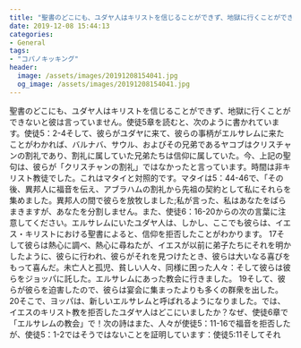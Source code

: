 ```yaml
---
title: "聖書のどこにも、ユダヤ人はキリストを信じることができず、地獄に行くことができないと彼は言っていません。"
date: 2019-12-08 15:44:13
categories:
- General
tags:
- "コパノキッキング"
header:
  image: /assets/images/20191208154041.jpg
  og_image: /assets/images/20191208154041.jpg
---
```


聖書のどこにも、ユダヤ人はキリストを信じることができず、地獄に行くことができないと彼は言っていません。使徒5章を読むと、次のように書かれています。使徒5：2-4そして、彼らがユダヤに来て、彼らの事柄がエルサレムに来たことがわかれば、バルナバ、サウル、およびその兄弟であるヤコブはクリスチャンの割礼であり、割礼に属していた兄弟たちは信仰に属していた。今、上記の聖句は、彼らが「クリスチャンの割礼」ではなかったと言っています。時間は非キリスト教徒でした。これはマタイと対照的です。マタイは5：44-46で、「その後、異邦人に福音を伝え、アブラハムの割礼から先祖の契約として私にそれらを集めました。異邦人の間で彼らを放牧しました;私が言った、私はあなたをばらまきますが、あなたを分割しません。また、使徒6：16-20からの次の言葉に注意してください。エルサレムにいたユダヤ人は、しかし、ここでも彼らは、イエス・キリストにおける聖書によると、信仰を拒否したことがわかります。 17そして彼らは熱心に調べ、熱心に尋ねたが、イエスが以前に弟子たちにそれを明かしたように、彼らに行われ、彼らがそれを見つけたとき、彼らは大いなる喜びをもって喜んだ。未亡人と孤児、貧しい人々、同様に困った人々：そして彼らは彼らをジョッパに託した。エルサレムにあった教会に行きました。 19そして、彼らが彼らを迫害したので、彼らは宴会に集まったよりも多くの群衆を出した。 20そこで、ヨッパは、新しいエルサレムと呼ばれるようになりました。では、イエスのキリスト教を拒否したユダヤ人はどこにいましたか？なぜ、使徒6章で「エルサレムの教会」で！次の詩はまた、人々が使徒5：11-16で福音を拒否したが、使徒5：1-2ではそうではないことを証明しています：使徒5:11そしてそれ
